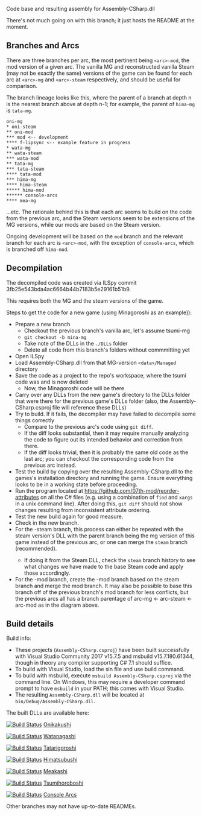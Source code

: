 Code base and resulting assembly for Assembly-CSharp.dll

There's not much going on with this branch; it just hosts the README at the moment.

## Branches and Arcs

There are three branches per arc, the most pertinent being `<arc>-mod`, the mod version of a given arc. The vanilla MG and reconstructed vanilla Steam (may not be exactly the same) versions of the game can be found for each arc at `<arc>-mg` and `<arc>-steam` respectively, and should be useful for comparison.

The branch lineage looks like this, where the parent of a branch at depth n is the nearest branch above at depth n-1; for example, the parent of `hima-mg` is `tata-mg`.

```
oni-mg
* oni-steam
** oni-mod
*** mod <-- development
**** f-lipsync <-- example feature in progress
* wata-mg
** wata-steam
*** wata-mod
** tata-mg
*** tata-steam
**** tata-mod
*** hima-mg
**** hima-steam
***** hima-mod
****** console-arcs
**** mea-mg
```

...etc. The rationale behind this is that each arc seems to build on the code from the previous arc, and the Steam versions seem to be extensions of the MG versions, while our mods are based on the Steam version.

Ongoing development will be based on the `mod` branch and the relevant branch for each arc is `<arc>-mod`, with the exception of `console-arcs`, which is branched off `hima-mod`.

## Decompilation

The decompiled code was created via ILSpy commit 3fb25e543bda4ac6664b44b7183b5e29161b51b9.

This requires both the MG and the steam versions of the game.

Steps to get the code for a new game (using Minagoroshi as an example)):
* Prepare a new branch
  * Checkout the previous branch's vanilla arc, let's assume tsumi-mg
  * `git checkout -b mina-mg`
  * Take note of the DLLs in the `./DLLs` folder
  * Delete all code from this branch's folders without commmitting yet
* Open ILSpy
* Load Assembly-CSharp.dll from that MG-version `<data>/Managed` directory
* Save the code as a project to the repo's workspace, where the tsumi code was and is now deleted
  * Now, the Minagoroshi code will be there
* Carry over any DLLs from the new game's <Managed> directory to the DLLs folder that were there for the previous game's DLLs folder (also, the Assembly-CSharp.csproj file will reference these DLLs)
* Try to build.  If it fails, the decompiler may have failed to decompile some things correctly
  * Compare to the previous arc's code using `git diff`.
  * If the diff looks substantial, then it may require manually analyzing the code to figure out its intended behavior and correction from there.
  * If the diff looks trivial, then it is probably the same old code as the last arc; you can checkout the corresponding code from the previous arc instead.
* Test the build by copying over the resulting Assembly-CSharp.dll to the games's installation directory and running the game.  Ensure everything looks to be in a working state before proceeding.
* Run the program located at https://github.com/07th-mod/reorder-attributes on all the C# files (e.g. using a combination of `find` and `xargs` in a unix command line).  After doing this, `git diff` should not show changes resulting from inconsistent attribute ordering.
* Test the new build again for good measure.
* Check in the new branch.
* For the <arc>-steam branch, this process can either be repeated with the steam version's DLL with the parent branch being the mg version of this game instead of the previous arc, or one can merge the `steam` branch (recommended).
  * If doing it from the Steam DLL, check the `steam` branch history to see what changes we have made to the base Steam code and apply those accordingly.
* For the <arc>-mod branch, create the <arc>-mod branch based on the steam branch and merge the mod branch.  It may also be possible to base this branch off of the previous branch's mod branch for less conflicts, but the previous arcs all has a branch parentage of arc-mg <- arc-steam <- arc-mod as in the diagram above.

## Build details

Build info:
* These projects (`Assembly-CSharp.csproj`) have been built successfully with Visual Studio Community 2017 v15.7.5 and msbuild v15.7.180.61344, though in theory any compiler supporting C# 7.1 should suffice.
* To build with Visual Studio, load the sln file and use build command.
* To build with msbuild, execute `msbuild Assembly-CSharp.csproj` via the command line.  On Windows, this may require a developer command prompt to have `msbuild` in your PATH; this comes with Visual Studio.
* The resulting `Assembly-CSharp.dll` will be located at `bin/Debug/Assembly-CSharp.dll`.

The built DLLs are available here:

[![Build Status](https://travis-ci.com/07th-mod/higurashi-assembly.svg?branch=oni-mod)](https://travis-ci.com/07th-mod/higurashi-assembly) [Onikakushi](https://07th-mod.com/higurashi_dlls/onikakushi/Assembly-CSharp.dll)

[![Build Status](https://travis-ci.com/07th-mod/higurashi-assembly.svg?branch=wata-mod)](https://travis-ci.com/07th-mod/higurashi-assembly) [Watanagashi](https://07th-mod.com/higurashi_dlls/watanagashi/Assembly-CSharp.dll)

[![Build Status](https://travis-ci.com/07th-mod/higurashi-assembly.svg?branch=tata-mod)](https://travis-ci.com/07th-mod/higurashi-assembly) [Tatarigoroshi](https://07th-mod.com/higurashi_dlls/tatarigoroshi/Assembly-CSharp.dll)

[![Build Status](https://travis-ci.com/07th-mod/higurashi-assembly.svg?branch=hima-mod)](https://travis-ci.com/07th-mod/higurashi-assembly) [Himatsubushi](https://07th-mod.com/higurashi_dlls/himatsubushi/Assembly-CSharp.dll)

[![Build Status](https://travis-ci.com/07th-mod/higurashi-assembly.svg?branch=mea-mod)](https://travis-ci.com/07th-mod/higurashi-assembly) [Meakashi](https://07th-mod.com/higurashi_dlls/meakashi/Assembly-CSharp.dll)

[![Build Status](https://travis-ci.com/07th-mod/higurashi-assembly.svg?branch=tsumi-mod)](https://travis-ci.com/07th-mod/higurashi-assembly) [Tsumihoroboshi](https://07th-mod.com/higurashi_dlls/tsumihoroboshi/Assembly-CSharp.dll)

[![Build Status](https://travis-ci.com/07th-mod/higurashi-assembly.svg?branch=console-arcs)](https://travis-ci.com/07th-mod/higurashi-assembly) [Console Arcs](https://07th-mod.com/higurashi_dlls/consolearcs/Assembly-CSharp.dll)

Other branches may not have up-to-date READMEs.
